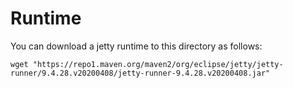 # Runtime

You can download a jetty runtime to this directory as follows:  
```
wget "https://repo1.maven.org/maven2/org/eclipse/jetty/jetty-runner/9.4.28.v20200408/jetty-runner-9.4.28.v20200408.jar"
``` 
